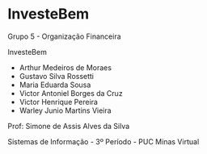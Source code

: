 # InvesteBem
Grupo 5 - Organização Financeira

InvesteBem

- Arthur Medeiros de Moraes
- Gustavo Silva Rossetti
- Maria Eduarda Sousa
- Victor Antoniel Borges da Cruz
- Victor Henrique Pereira
- Warley Junio Martins Vieira

Prof: Simone de Assis Alves da Silva

Sistemas de Informação - 3º Período - PUC Minas Virtual